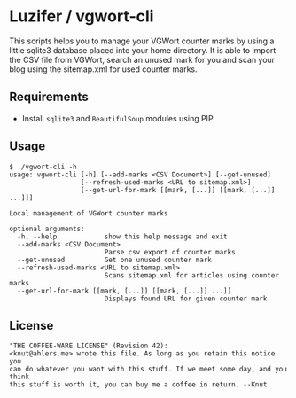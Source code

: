 # Luzifer / vgwort-cli

This scripts helps you to manage your VGWort counter marks by using a little sqlite3 database placed into your home directory. It is able to import the CSV file from VGWort, search an unused mark for you and scan your blog using the sitemap.xml for used counter marks.

## Requirements

- Install `sqlite3` and `BeautifulSoup` modules using PIP

## Usage

```
$ ./vgwort-cli -h
usage: vgwort-cli [-h] [--add-marks <CSV Document>] [--get-unused]
                  [--refresh-used-marks <URL to sitemap.xml>]
                  [--get-url-for-mark [[mark, [...]] [[mark, [...]] ...]]]

Local management of VGWort counter marks

optional arguments:
  -h, --help            show this help message and exit
  --add-marks <CSV Document>
                        Parse csv export of counter marks
  --get-unused          Get one unused counter mark
  --refresh-used-marks <URL to sitemap.xml>
                        Scans sitemap.xml for articles using counter marks
  --get-url-for-mark [[mark, [...]] [[mark, [...]] ...]]
                        Displays found URL for given counter mark
```

## License

```
"THE COFFEE-WARE LICENSE" (Revision 42):
<knut@ahlers.me> wrote this file. As long as you retain this notice you
can do whatever you want with this stuff. If we meet some day, and you think
this stuff is worth it, you can buy me a coffee in return. --Knut
```
